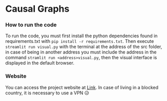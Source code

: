 # Causal Graphs

### How to run the code
To run the code, you must first install the python dependencies found in requirements.txt with `pip install -r requirements.txt`. Then execute `streamlit run visual.py` with the terminal at the address of the src folder, in case of being in another address you must include the address in the command `stramlit run <address>visual.py`, then the visual interface is displayed in the default browser.



### Website

You can access the project website at [Link](https://causal-graphs.streamlit.app).
In case of living in a blocked country, it is necessary to use a VPN :disappointed_relieved:
